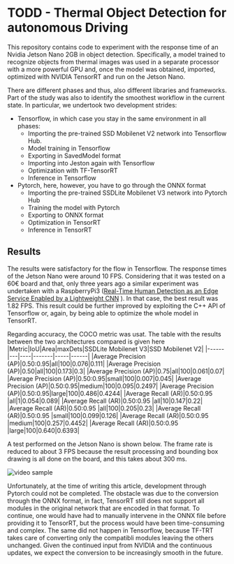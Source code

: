 # TODD - Thermal Object Detection for autonomous Driving
This repository contains code to experiment with the response time of an Nvidia Jetson Nano 2GB in object detection. Specifically, a model trained to recognize objects from thermal images was used in a separate processor with a more powerful GPU and, once the model was obtained, imported, optimized with NVIDIA TensorRT and run on the Jetson Nano.

There are different phases and thus, also different libraries and frameworks. Part of the study was also to identify the smoothest workflow in the current state. In particular, we undertook two development strides: 
- Tensorflow, in which case you stay in the same environment in all phases:
    - Importing the pre-trained SSD Mobilenet V2 network into Tensorflow Hub.
    - Model training in Tensorflow
    - Exporting in SavedModel format 
    - Importing into Jeston again with Tensorflow 
    - Optimization with TF-TensorRT
    - Inference in Tensorflow
- Pytorch, here, however, you have to go through the ONNX format
    - Importing the pre-trained SSDLite Mobilenet V3 network into Pytorch Hub
    - Training the model with Pytorch
    - Exporting to ONNX format
    - Optimization in TensorRT
    - Inference in TensorRT

## Results
The results were satisfactory for the flow in Tensorflow. The response times of the Jetson Nano were around 10 FPS. Considering that it was tested on a 60€ board and that, only three years ago a similar experiment was undertaken with a RaspberryPi3 ([Real-Time Human Detection as an Edge Service Enabled by a Lightweight CNN](https://ieeexplore.ieee.org/document/8473387) ). In that case, the best result was 1.82 FPS. This result could be further improved by exploiting the C++ API of Tensorflow or, again, by being able to optimize the whole model in TensorRT.

Regarding accuracy, the COCO metric was usat. The table with the results between the two architectures compared is given here
|Metric|IoU|Area|maxDets|SSDLite Mobilenet V3|SSD Mobilenet V2|
|------|---|----|-------|-----|------|
|Average Precision  (AP)|0.50:0.95|all|100|0.076|0.111|
|Average Precision  (AP)|0.50|all|100|0.173|0.3|
|Average Precision  (AP)|0.75|all|100|0.061|0.07|
|Average Precision  (AP)|0.50:0.95|small|100|0.007|0.045|
|Average Precision  (AP)|0.50:0.95|medium|100|0.095|0.2497|
|Average Precision  (AP)|0.50:0.95|large|100|0.486|0.4244|
|Average Recall     (AR)|0.50:0.95 |all|1|0.054|0.089|
|Average Recall     (AR)|0.50:0.95 |all|10|0.147|0.22|
|Average Recall     (AR)|0.50:0.95 |all|100|0.205|0.23|
|Average Recall     (AR)|0.50:0.95 |small|100|0.099|0.126|
|Average Recall     (AR)|0.50:0.95 |medium|100|0.257|0.4452|
|Average Recall     (AR)|0.50:0.95 |large|100|0.640|0.6393|

A test performed on the Jetson Nano is shown below. The frame rate is reduced to about 3 FPS because the result processing and bounding box drawing is all done on the board, and this takes about 300 ms.

![video sample](doc/sample-output.gif)

Unfortunately, at the time of writing this article, development through Pytorch could not be completed. The obstacle was due to the conversion through the ONNX format, in fact, TensorRT still does not support all modules in the original network that are encoded in that format. To continue, one would have had to manually intervene in the ONNX file before providing it to TensorRT, but the process would have been time-consuming and complex. The same did not happen in Tensorflow, because TF-TRT takes care of converting only the compatibli modules leaving the others unchanged. Given the continued input from NVIDIA and the continuous updates, we expect the conversion to be increasingly smooth in the future.
